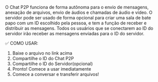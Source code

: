 O Chat P2P funciona de forma autônoma para o envio de mensagens, anexação de arquivos, envio de áudios e chamadas de áudio e vídeo.
O servidor pode ser usado de forma opcional para criar uma sala de bate papo com um ID escolhido pela pessoa, e tem a função de receber e distribuir as mensagens. 
Todos os usuários que se conectarem ao ID do servidor irão receber as mensagens enviadas para o ID do servidor. 

✅ COMO USAR:
1. Baixe o arquivo no link acima
2. Compartilhe o ID do Chat P2P
3. Compartilhe o ID do Servidor(opcional)
4. Pronto! Comece a usar imediatamente
5. Comece a conversar e transferir arquivos!
